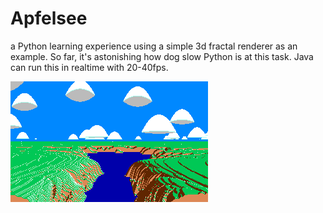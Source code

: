 # Apfelsee

a Python learning experience using a simple 3d fractal renderer as an example. So far, it's astonishing how dog slow Python is at this task. Java can run this in realtime with 20-40fps.

![example image](./example.png)
